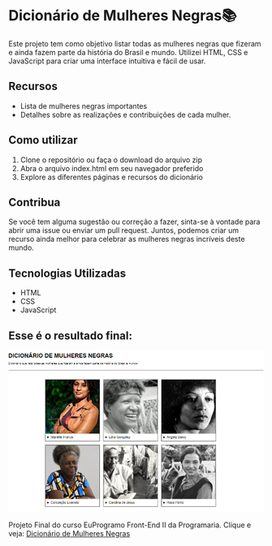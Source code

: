 # Dicionário de Mulheres Negras📚

Este projeto tem como objetivo listar todas as mulheres negras que fizeram e ainda fazem parte da história do Brasil e mundo. Utilizei HTML, CSS e JavaScript para criar uma interface intuitiva e fácil de usar.

## Recursos

- Lista de mulheres negras importantes
- Detalhes sobre as realizações e contribuições de cada mulher.

## Como utilizar

1. Clone o repositório ou faça o download do arquivo zip
2. Abra o arquivo index.html em seu navegador preferido
3. Explore as diferentes páginas e recursos do dicionário

## Contribua

Se você tem alguma sugestão ou correção a fazer, sinta-se à vontade para abrir uma issue ou enviar um pull request. Juntos, podemos criar um recurso ainda melhor para celebrar as mulheres negras incríveis deste mundo.

## Tecnologias Utilizadas

- HTML
- CSS
- JavaScript


## Esse é o resultado final:
![image](dicionario.png)

Projeto Final do curso EuProgramo Front-End II da Programaria. Clique e veja: [Dicionário de Mulheres Negras](https://raquel-maia.github.io/dicionario/)
